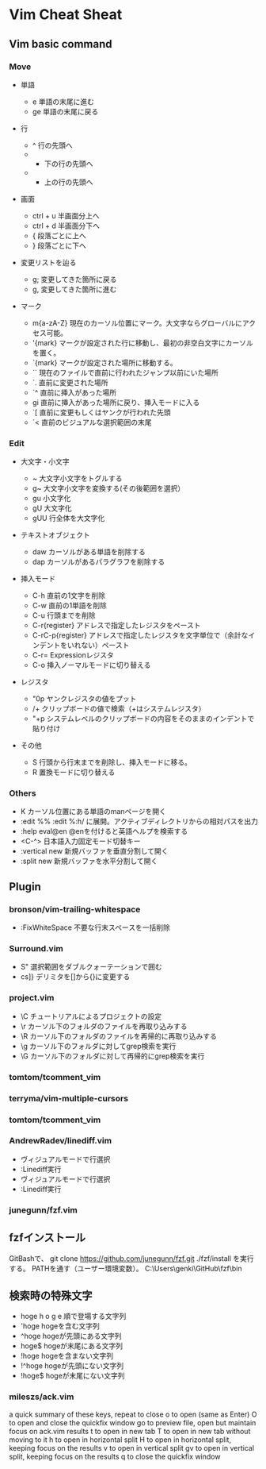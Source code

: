 # Vim Cheat Sheat

## Vim basic command

### Move
- 単語
	- e	単語の末尾に進む
	- ge 単語の末尾に戻る

- 行
	- ^	行の先頭へ
	- +	下の行の先頭へ
	- -	上の行の先頭へ

- 画面
	- ctrl + u	半画面分上へ
	- ctrl + d	半画面分下へ
	- {			段落ごとに上へ
	- }			段落ごとに下へ

- 変更リストを辿る
	- g;	変更してきた箇所に戻る
	- g,	変更してきた箇所に進む

- マーク
	- m{a-zA-Z}	現在のカーソル位置にマーク。大文字ならグローバルにアクセス可能。
	- '{mark}		マークが設定された行に移動し、最初の非空白文字にカーソルを置く。
	- `{mark}		マークが設定された場所に移動する。
	- ``			現在のファイルで直前に行われたジャンプ以前にいた場所
	- `.			直前に変更された場所
	- `^			直前に挿入があった場所
	- gi			直前に挿入があった場所に戻り、挿入モードに入る
	- `[			直前に変更もしくはヤンクが行われた先頭
	- `<			直前のビジュアルな選択範囲の末尾

### Edit
- 大文字・小文字
	- ~	大文字小文字をトグルする
	- g~	大文字小文字を変換する(その後範囲を選択）
	- gu	小文字化
	- gU	大文字化
	- gUU	行全体を大文字化

- テキストオブジェクト
	- daw	カーソルがある単語を削除する
	- dap	カーソルがあるパラグラフを削除する

- 挿入モード
	- C-h	直前の1文字を削除
	- C-w	直前の1単語を削除
	- C-u	行頭までを削除
	- C-r{register}		アドレスで指定したレジスタをペースト
	- C-rC-p{register}	アドレスで指定したレジスタを文字単位で（余計なインデントをいれない）ペースト
	- C-r=	Expressionレジスタ
	- C-o	挿入ノーマルモードに切り替える

- レジスタ
	- "0p	ヤンクレジスタの値をプット
	- /<C-r>+	クリップボードの値で検索（+はシステムレジスタ）
	- "+p		システムレベルのクリップボードの内容をそのままのインデントで貼り付け

- その他
	- S	行頭から行末までを削除し、挿入モードに移る。
	- R	置換モードに切り替える

### Others
- K	カーソル位置にある単語のmanページを開く
- :edit %%
	:edit %:h/
 	に展開。アクティブディレクトリからの相対パスを出力
- :help eval@en
	@enを付けると英語ヘルプを検索する
- <C-^>	日本語入力固定モード切替キー
- :vertical new
	新規バッファを垂直分割して開く
- :split new
	新規バッファを水平分割して開く

## Plugin
### bronson/vim-trailing-whitespace
- :FixWhiteSpace 不要な行末スペースを一括削除

### Surround.vim
- S"	選択範囲をダブルクォーテーションで囲む
- cs]}	デリミタを[]から{}に変更する

### project.vim
- \C チュートリアルによるプロジェクトの設定
- \r カーソル下のフォルダのファイルを再取り込みする
- \R カーソル下のフォルダのファイルを再帰的に再取り込みする
- \g カーソル下のフォルダに対してgrep検索を実行
- \G カーソル下のフォルダに対して再帰的にgrep検索を実行

### tomtom/tcomment_vim

### terryma/vim-multiple-cursors

### tomtom/tcomment_vim

### AndrewRadev/linediff.vim
- ヴィジュアルモードで行選択
- :Linediff実行
- ヴィジュアルモードで行選択
- :Linediff実行

### junegunn/fzf.vim
## fzfインストール
GitBashで、
git clone https://github.com/junegunn/fzf.git
./fzf/install
を実行する。
PATHを通す（ユーザー環境変数）。
C:\Users\genki\GitHub\fzf\bin
## 検索時の特殊文字
- hoge
h o g e 順で登場する文字列
- 'hoge
hogeを含む文字列
- ^hoge
hogeが先頭にある文字列
- hoge$
hogeが末尾にある文字列
- !hoge
hogeを含まない文字列
- !^hoge
hogeが先頭にない文字列
- !hoge$
hogeが末尾にない文字列

### mileszs/ack.vim
a   quick summary of these keys, repeat to close
o   to open (same as Enter)
O   to open and close the quickfix window
go  to preview file, open but maintain focus on ack.vim results
t   to open in new tab
T   to open in new tab without moving to it
h   to open in horizontal split
H   to open in horizontal split, keeping focus on the results
v   to open in vertical split
gv  to open in vertical split, keeping focus on the results
q   to close the quickfix window
